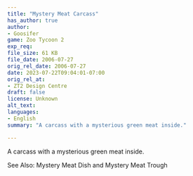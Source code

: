 ```yaml
---
title: "Mystery Meat Carcass"
has_author: true
author: 
- Goosifer
game: Zoo Tycoon 2
exp_req: 
file_size: 61 KB
file_date: 2006-07-27
orig_rel_date: 2006-07-27
date: 2023-07-22T09:04:01-07:00
orig_rel_at: 
- ZT2 Design Centre
draft: false
license: Unknown
alt_text: 
languages:
- English
summary: "A carcass with a mysterious green meat inside."

---
```


A carcass with a mysterious green meat inside.

See Also: Mystery Meat Dish and Mystery Meat Trough